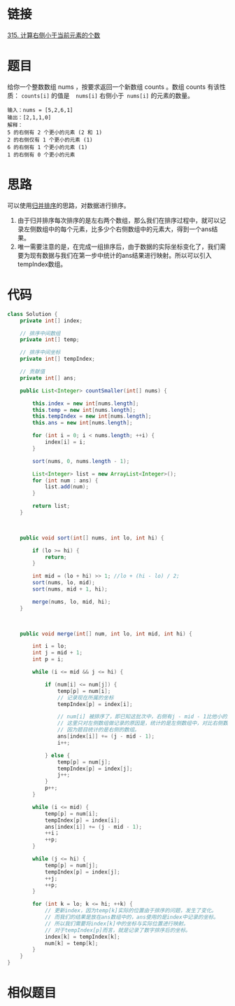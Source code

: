 # 链接
[315. 计算右侧小于当前元素的个数](https://leetcode.cn/problems/count-of-smaller-numbers-after-self/)

# 题目
给你一个整数数组 nums ，按要求返回一个新数组 counts 。数组 counts 有该性质： `counts[i]` 的值是`  nums[i]` 右侧小于` nums[i]` 的元素的数量。

```
输入：nums = [5,2,6,1]
输出：[2,1,1,0] 
解释：
5 的右侧有 2 个更小的元素 (2 和 1)
2 的右侧仅有 1 个更小的元素 (1)
6 的右侧有 1 个更小的元素 (1)
1 的右侧有 0 个更小的元素
```

# 思路

可以使用[归并排序](归并排序.md)的思路，对数据进行排序。
1. 由于归并排序每次排序的是左右两个数组，那么我们在排序过程中，就可以记录左侧数组中的每个元素，比多少个右侧数组中的元素大，得到一个ans结果。
2. 唯一需要注意的是，在完成一组排序后，由于数据的实际坐标变化了，我们需要为现有数据与我们在第一步中统计的ans结果进行映射。所以可以引入tempIndex数组。

# 代码
```java
class Solution {
    private int[] index;

    // 排序中间数组
    private int[] temp;

    // 排序中间坐标
    private int[] tempIndex;

    // 贡献值
    private int[] ans;

    public List<Integer> countSmaller(int[] nums) {

        this.index = new int[nums.length];
        this.temp = new int[nums.length];
        this.tempIndex = new int[nums.length];
        this.ans = new int[nums.length];

        for (int i = 0; i < nums.length; ++i) {
            index[i] = i;
        }

        sort(nums, 0, nums.length - 1);

        List<Integer> list = new ArrayList<Integer>();
        for (int num : ans) {
            list.add(num);
        }

        return list;
    }

  

    public void sort(int[] nums, int lo, int hi) {

        if (lo >= hi) {
            return;
        }

        int mid = (lo + hi) >> 1; //lo + (hi - lo) / 2;
        sort(nums, lo, mid);
        sort(nums, mid + 1, hi);

        merge(nums, lo, mid, hi);
    }

  

    public void merge(int[] num, int lo, int mid, int hi) {

        int i = lo;
        int j = mid + 1;
        int p = i;

        while (i <= mid && j <= hi) {

            if (num[i] <= num[j]) {
                temp[p] = num[i];
                // 记录现在所属的坐标
                tempIndex[p] = index[i];

                // num[i] 被排序了，即已知这批次中，右侧有j - mid - 1比他小的数据。
                // 这里只对左侧数组做记录的原因是，统计的是左侧数组中，对比右侧数组的大小统计量。
                // 因为题目统计的是右侧的数组。
                ans[index[i]] += (j - mid - 1);
                i++;

            } else {
                temp[p] = num[j];
                tempIndex[p] = index[j];
                j++;
            }
            p++;
        }

        while (i <= mid) {
            temp[p] = num[i];
            tempIndex[p] = index[i];
            ans[index[i]] += (j - mid - 1);
            ++i；
            ++p;
        }

        while (j <= hi) {
            temp[p] = num[j];
            tempIndex[p] = index[j];
            ++j;
            ++p;
        }

        for (int k = lo; k <= hi; ++k) {
            // 更新index，因为temp[k]实际的位置由于排序的问题，发生了变化。
            // 而我们的结果是放在ans数组中的，ans使用的是index中记录的坐标。
            // 所以我们需要将index[k]中的坐标与实际位置进行映射。
            // 对于tempIndex[p]而言，就是记录了数字排序后的坐标。
            index[k] = tempIndex[k];
            num[k] = temp[k];
        }
    }
}
```

# 相似题目

